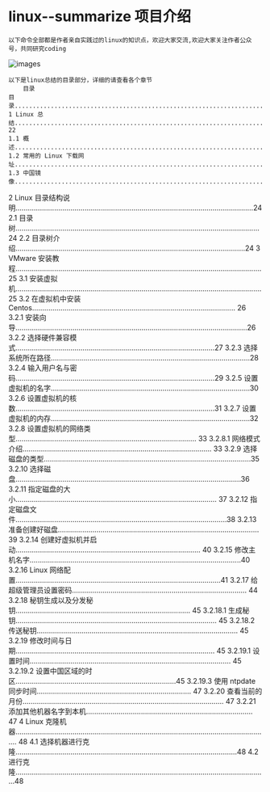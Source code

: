 # linux--summarize 项目介绍
	以下命令全部都是作者亲自实践过的linux的知识点，欢迎大家交流,欢迎大家关注作者公众号，共同研究coding
![images](https://github.com/xfg0218/greenplum--summarize/blob/master/images/wechat-images/wechat-images.png)
	
	以下是linux总结的目录部分，详细的请查看各个章节
        目录
	目录.....................................................................................................................................................2
	1 Linux 总结...................................................................................................................................... 22
	1.1 概述....................................................................................................................................22
	1.2 常用的 Linux 下载网址.....................................................................................................23
	1.3 中国镜像............................................................................................................................23
2 Linux 目录结构说明.....................................................................................................................24
2.1 目录树........................................................................................................................24
2.2 目录树介绍.................................................................................................................24
3 VMware 安装教程.........................................................................................................................25
3.1 安装虚拟机.........................................................................................................................25
3.2 在虚拟机中安装 Centos.................................................................................................... 26
3.2.1 安装向导..................................................................................................................26
3.2.2 选择硬件兼容模式..................................................................................................27
3.2.3 选择系统所在路径..................................................................................................28
3.2.4 输入用户名与密码..................................................................................................29
3.2.5 设置虚拟机的名字..................................................................................................30
3.2.6 设置虚拟机的核数..................................................................................................31
3.2.7 设置虚拟机的内存..................................................................................................32
3.2.8 设置虚拟机的网络类型......................................................................................... 33
3.2.8.1 网络模式介绍............................................................................................. 33
3.2.9 选择磁盘的类型......................................................................................................35
3.2.10 选择磁盘...............................................................................................................36
3.2.11 指定磁盘的大小................................................................................................... 37
3.2.12 指定磁盘文件........................................................................................................38
3.2.13 准备创建好磁盘................................................................................................... 39
3.2.14 创建好虚拟机并启动........................................................................................... 40
3.2.15 修改主机名字........................................................................................................40
3.2.16 Linux 网络配置.....................................................................................................41
3.2.17 给超级管理员设置密码...................................................................................... 44
3.2.18 秘钥生成以及分发秘钥...................................................................................... 45
3.2.18.1 生成秘钥................................................................................................... 45
3.2.18.2 传送秘钥................................................................................................... 45
3.2.19 修改时间与日期.................................................................................................. 45
3.2.19.1 设置时间................................................................................................... 45
3.2.19.2 设置中国区域的时区...............................................................................45
3.2.19.3 使用 ntpdate 同步时间............................................................................ 47
3.2.20 查看当前的月份................................................................................................... 47
3.2.21 添加其他机器名字到本机.................................................................................. 47
4 Linux 克隆机器............................................................................................................................. 48
4.1 选择机器进行克隆.............................................................................................................48
4.2 进行克隆............................................................................................................................48

